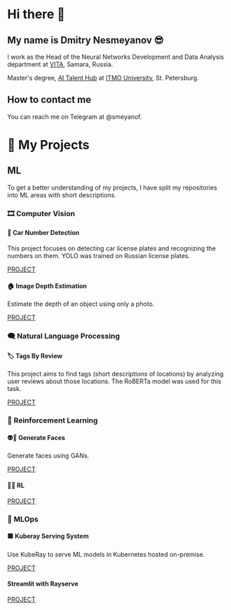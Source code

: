 # Hi there 👋
## My name is Dmitry Nesmeyanov 😎
I work as the Head of the Neural Networks Development and Data Analysis department at [VITA](https://vitaexpress.ru/), Samara, Russia.

Master's degree, [AI Talent Hub](https://ai.itmo.ru/) at [ITMO University](https://itmo.ru/), St. Petersburg.

## How to contact me
You can reach me on Telegram at @smeyanof.

# 🎒 My Projects

## ML
To get a better understanding of my projects, I have split my repositories into ML areas with short descriptions.

### 🎞 Computer Vision

#### 🚗 Car Number Detection
This project focuses on detecting car license plates and recognizing the numbers on them. YOLO was trained on Russian license plates.

[PROJECT](https://github.com/smeyanoff/car-number-detection)

#### 🏠 Image Depth Estimation
Estimate the depth of an object using only a photo.

[PROJECT](https://github.com/smeyanoff/image-depth-estimation)

### 🗨 Natural Language Processing

#### 🏷 Tags By Review
This project aims to find tags (short descriptions of locations) by analyzing user reviews about those locations. The RoBERTa model was used for this task.

[PROJECT](https://github.com/smeyanoff/tags-by-review-nlp)

### 🤖 Reinforcement Learning

#### 👽🤡 Generate Faces
Generate faces using GANs.

[PROJECT](https://github.com/smeyanoff/generate-faces-csp-gan)

#### 🤖🤖 RL

[PROJECT](https://github.com/smeyanoff/reinforcment_learning)

### 🚚 MLOps

#### 🟥 Kuberay Serving System
Use KubeRay to serve ML models in Kubernetes hosted on-premise.

[PROJECT](https://github.com/smeyanoff/kuberay-serving-system)

#### Streamlit with Rayserve

[PROJECT](https://github.com/smeyanoff/rayserve-streamlit-apps)
